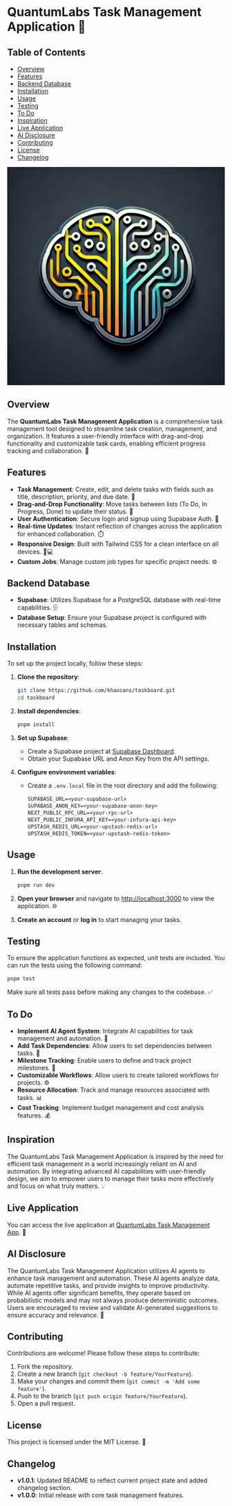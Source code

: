 # QuantumLabs Task Management Application 🚀

## Table of Contents
- [Overview](#overview)
- [Features](#features)
- [Backend Database](#backend-database)
- [Installation](#installation)
- [Usage](#usage)
- [Testing](#testing)
- [To Do](#to-do)
- [Inspiration](#inspiration)
- [Live Application](#live-application)
- [AI Disclosure](#ai-disclosure)
- [Contributing](#contributing)
- [License](#license)
- [Changelog](#changelog)

![alt text](public/images/TaskFlow.gif)

## Overview
The **QuantumLabs Task Management Application** is a comprehensive task management tool designed to streamline task creation, management, and organization. It features a user-friendly interface with drag-and-drop functionality and customizable task cards, enabling efficient progress tracking and collaboration. 🌟

## Features
- **Task Management**: Create, edit, and delete tasks with fields such as title, description, priority, and due date. 📝
- **Drag-and-Drop Functionality**: Move tasks between lists (To Do, In Progress, Done) to update their status. 🔄
- **User Authentication**: Secure login and signup using Supabase Auth. 🔐
- **Real-time Updates**: Instant reflection of changes across the application for enhanced collaboration. ⏱️
- **Responsive Design**: Built with Tailwind CSS for a clean interface on all devices. 📱💻
- **Custom Jobs**: Manage custom job types for specific project needs. ⚙️

## Backend Database
- **Supabase**: Utilizes Supabase for a PostgreSQL database with real-time capabilities. 🗄️
- **Database Setup**: Ensure your Supabase project is configured with necessary tables and schemas.

## Installation
To set up the project locally, follow these steps:

1. **Clone the repository**:
   ```bash
   git clone https://github.com/khaosans/taskboard.git
   cd taskboard
   ```

2. **Install dependencies**:
   ```bash
   pnpm install
   ```

3. **Set up Supabase**:
   - Create a Supabase project at [Supabase Dashboard](https://app.supabase.com).
   - Obtain your Supabase URL and Anon Key from the API settings.

4. **Configure environment variables**:
   - Create a `.env.local` file in the root directory and add the following:
     ```plaintext
     SUPABASE_URL=<your-supabase-url>
     SUPABASE_ANON_KEY=<your-supabase-anon-key>
     NEXT_PUBLIC_RPC_URL=<your-rpc-url>
     NEXT_PUBLIC_INFURA_API_KEY=<your-infura-api-key>
     UPSTASH_REDIS_URL=<your-upstash-redis-url>
     UPSTASH_REDIS_TOKEN=<your-upstash-redis-token>
     ```

## Usage
1. **Run the development server**:
   ```bash
   pnpm run dev
   ```

2. **Open your browser** and navigate to [http://localhost:3000](http://localhost:3000) to view the application. 🌐

3. **Create an account** or **log in** to start managing your tasks.

## Testing
To ensure the application functions as expected, unit tests are included. You can run the tests using the following command:
```bash
pnpm test
```
Make sure all tests pass before making any changes to the codebase. ✅

## To Do
- **Implement AI Agent System**: Integrate AI capabilities for task management and automation. 🤖
- **Add Task Dependencies**: Allow users to set dependencies between tasks. 🔗
- **Milestone Tracking**: Enable users to define and track project milestones. 🎯
- **Customizable Workflows**: Allow users to create tailored workflows for projects. ⚙️
- **Resource Allocation**: Track and manage resources associated with tasks. 📊
- **Cost Tracking**: Implement budget management and cost analysis features. 💰

## Inspiration
The QuantumLabs Task Management Application is inspired by the need for efficient task management in a world increasingly reliant on AI and automation. By integrating advanced AI capabilities with user-friendly design, we aim to empower users to manage their tasks more effectively and focus on what truly matters. 💡

## Live Application
You can access the live application at [QuantumLabs Task Management App](https://the-front-1.vercel.app/landing). 🌟

## AI Disclosure
The QuantumLabs Task Management Application utilizes AI agents to enhance task management and automation. These AI agents analyze data, automate repetitive tasks, and provide insights to improve productivity. While AI agents offer significant benefits, they operate based on probabilistic models and may not always produce deterministic outcomes. Users are encouraged to review and validate AI-generated suggestions to ensure accuracy and relevance. 🤖

## Contributing
Contributions are welcome! Please follow these steps to contribute:

1. Fork the repository.
2. Create a new branch (`git checkout -b feature/YourFeature`).
3. Make your changes and commit them (`git commit -m 'Add some feature'`).
4. Push to the branch (`git push origin feature/YourFeature`).
5. Open a pull request.

## License
This project is licensed under the MIT License. 📄

## Changelog
- **v1.0.1**: Updated README to reflect current project state and added changelog section.
- **v1.0.0**: Initial release with core task management features.
